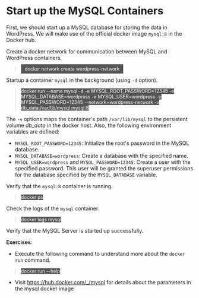 # Start up the MySQL Containers

First, we should start up a MySQL database for storing the data in WordPress. 
We will make use of the official docker image `mysql:8` in the Docker hub.

Create a docker network for communication between MySQL and WordPress containers.

> <span align="left" style="color:#FFF;background:#555;font:Courier New; font-size: 90%; padding-left: 10px; padding-right: 10px; padding-top: 5px; padding-bottom: 5px;"> docker network create wordpress-network </span>

Startup a container `mysql` in the background (using `-d` option). 

> <span align="left" style="color:#FFF;background:#555;font:Courier New; font-size: 90%;"> docker run --name mysql -d -e  MYSQL_ROOT_PASSWORD=12345 -e MYSQL_DATABASE=wordpress -e MYSQL_USER=wordpress -e MYSQL_PASSWORD=12345 --network=wordpress-network -v db_data:/var/lib/mysql mysql:8 </span>


The `-v` options maps the container's path `/var/lib/mysql` to the persistent volume *db_data* in the docker host. Also, the following environment variables are defined:

* `MYSQL_ROOT_PASSWORD=12345`: Initialize the root's password in the MySQL database.
* `MYSQL_DATABASE=wordpress`: Create a  database with the specified name.
* `MYSQL_USER=wordpress` and `MYSQL_PASSWORD=12345`: Create a user with the specified password. This user will be granted the superuser permissions for the database specified by the `MYSQL_DATABASE` variable. 


Verify that the `mysql:8` container is running.

> <span align="left" style="color:#FFF;background:#555;font:Courier New; font-size: 90%;"> docker ps </span>

Check the logs of the `mysql` container.

> <span align="left" style="color:#FFF;background:#555;font:Courier New; font-size: 90%;"> docker logs mysql </span>

Verify that the MySQL Server is started up successfully.

**Exercises**: 
* Execute the following command to understand more about the `docker run` command.
> <span align="left" style="color:#FFF;background:#555;font:Courier New; font-size: 90%;"> docker run --help </span>
*  Visit https://hub.docker.com/_/mysql for details about the parameters in the mysql docker image

<br/>
